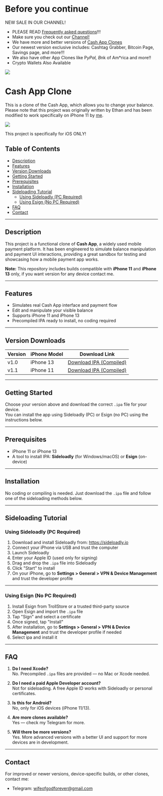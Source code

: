 # Before you continue

NEW SALE IN OUR CHANNEL!
- PLEASE READ [Frequently asked questions](#FAQ)!!!
- Make sure you check out our [Channel!](https://t.me/undecryptable81)
- We have more and better versions of [Cash App Clones](https://t.me/undecryptable81)
- Our newest version exclusive includes: Cashtag Grabber, Bitcoin Page, Savings page, and more!!!
- We also have other App Clones like P*yPal, B*nk of Am*rica and more!!
- Crypto Wallets Also Available

![](https://i.ibb.co/09gw8k6/0-F0928-D3-AB86-4-DA0-97-F8-3-DDAFE3-C87-E0.jpg)


# Cash App Clone

This is a clone of the Cash App, which allows you to change your balance. Please note that this project was originally written by Ethan and has been modified to work specifically on iPhone 11 by [me](https://github.com/culturally).

![](https://github.com/culturally/CashApp/blob/main/example.jpg?raw=true)

This project is specifically for iOS ONLY!



## Table of Contents

- [Description](#description)
- [Features](#features)
- [Version Downloads](#version-downloads)
- [Getting Started](#getting-started)
- [Prerequisites](#prerequisites)
- [Installation](#installation)
- [Sideloading Tutorial](#sideloading-tutorial)
  - [Using Sideloadly (PC Required)](#using-sideloadly-pc-required)
  - [Using Esign (No PC Required)](#using-esign-no-pc-required)
- [FAQ](#faq)
- [Contact](#contact)

---

## Description

This project is a functional clone of **Cash App**, a widely used mobile payment platform. It has been engineered to simulate balance manipulation and payment UI interactions, providing a great sandbox for testing and showcasing how a mobile payment app works.

**Note:** This repository includes builds compatible with **iPhone 11** and **iPhone 13** only, if you want version for any device contact me.

---

## Features

- Simulates real Cash App interface and payment flow  
- Edit and manipulate your visible balance  
- Supports iPhone 11 and iPhone 13  
- Precompiled IPA ready to install, no coding required  

---

## Version Downloads

| Version       | iPhone Model | Download Link |
|---------------|--------------|---------------|
| v1.0          | iPhone 13    | [Download IPA (Compiled)](https://github.com/culturally/CashApp/releases/download/v1.0/CashApp13.ipa) |
| v1.1          | iPhone 11    | [Download IPA (Compiled)](https://github.com/culturally/CashApp/releases/download/v1.1/CashApp11.ipa) |

---

## Getting Started

Choose your version above and download the correct `.ipa` file for your device.  
You can install the app using Sideloadly (PC) or Esign (no PC) using the instructions below.

---

## Prerequisites

- iPhone 11 or iPhone 13  
- A tool to install IPA: **Sideloadly** (for Windows/macOS) or **Esign** (on-device)

---

## Installation

No coding or compiling is needed. Just download the `.ipa` file and follow one of the sideloading methods below.

---

## Sideloading Tutorial

### Using Sideloadly (PC Required)

1. Download and install Sideloadly from: https://sideloadly.io  
2. Connect your iPhone via USB and trust the computer  
3. Launch Sideloadly  
4. Enter your Apple ID (used only for signing)  
5. Drag and drop the `.ipa` file into Sideloadly  
6. Click "Start" to install  
7. On your iPhone, go to **Settings > General > VPN & Device Management** and trust the developer profile

---

### Using Esign (No PC Required)

1. Install Esign from TrollStore or a trusted third-party source  
2. Open Esign and import the `.ipa` file  
3. Tap "Sign" and select a certificate  
4. Once signed, tap "Install"  
5. After installation, go to **Settings > General > VPN & Device Management** and trust the developer profile if needed
6. Select ipa and install it

---

## FAQ

1. **Do I need Xcode?**  
   No. Precompiled `.ipa` files are provided — no Mac or Xcode needed.

2. **Do I need a paid Apple Developer account?**  
   Not for sideloading. A free Apple ID works with Sideloadly or personal certificates.

3. **Is this for Android?**  
   No, only for iOS devices (iPhone 11/13).

4. **Are more clones available?**  
   Yes — check my Telegram for more.

5. **Will there be more versions?**  
   Yes. More advanced versions with a better UI and support for more devices are in development.

---

## Contact

For improved or newer versions, device-specific builds, or other clones, contact me:

- Telegram: wifeofgodforever@gmail.com
